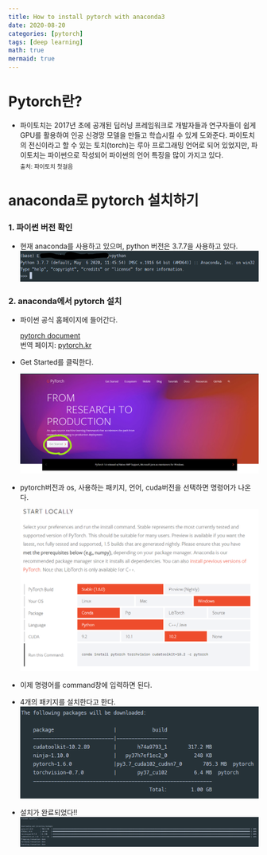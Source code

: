 ```yaml
---
title: How to install pytorch with anaconda3
date: 2020-08-20
categories: [pytorch]
tags: [deep learning]
math: true
mermaid: true
---
```


# Pytorch란?

- 파이토치는 2017년 초에 공개된 딥러닝 프레임워크로 개발자들과 연구자들이 쉽게 GPU를 활용하여 인공 신경망 모델을 만들고 학습시킬 수 있게 도와준다. 파이토치의 전신이라고 할 수 있는 토치(torch)는 루아 프로그래밍 언어로 되어 있었지만, 파이토치는 파이썬으로 작성되어 파이썬의 언어 특징을 많이 가지고 있다.  
  <sub>출처: 파이토치 첫걸음</sub>

# anaconda로 pytorch 설치하기

### 1. 파이썬 버전 확인

- 현재 anaconda를 사용하고 있으며, python 버전은 3.7.7을 사용하고 있다.
  ![pytorch](/assets/img/posts/install_pytorch/py_version.png)

### 2. anaconda에서 pytorch 설치

- 파이썬 공식 홈페이지에 들어간다.

  [pytorch document](https://pytorch.org/)  
  번역 페이지: [pytorch.kr](https://pytorch.kr/)

- Get Started를 클릭한다.

  ![start](/assets/img/posts/install_pytorch/getstart.png)

- pytorch버전과 os, 사용하는 패키지, 언어, cuda버전을 선택하면 명령어가 나온다.

  ![command](/assets/img/posts/install_pytorch/command.png)

- 이제 명령어를 command창에 입력하면 된다.
- 4개의 패키지를 설치한다고 한다.
  ![install](/assets/img/posts/install_pytorch/intalled.png)

- 설치가 완료되었다!!
  ![fin](/assets/img/posts/install_pytorch/fin.png)
